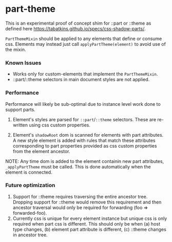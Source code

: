 # part-theme


This is an experimental proof of concept shim for ::part or ::theme as defined
here https://tabatkins.github.io/specs/css-shadow-parts/.

`PartThemeMixin` should be applied to any elements that define or consume css. Elements may instead just call `applyPartTheme(element)` to avoid use of the mixin.

### Known Issues
* Works only for custom-elements that implement the `PartThemeMixin`.
* ::part/::theme selectors in main document styles are not applied.

### Performance

Performance will likely be sub-optimal due to instance level work done to
support parts.

1. Element's styles are parsed for `::part`/`::theme` selectors. These are
re-written using css custom properties.

2. Element's `shadowRoot` dom is scanned for elements with part attributes.
A new style element is added with rules that match these attributes
corresponding to part properties provided as css custom properties from the
element ancestor.

NOTE: Any time dom is added to the element containin new part attributes,
`_applyPartTheme` must be called. This is done automatically when the element is connected.

### Future optimization
1. Support for ::theme requires traversing the entire ancestor tree. Dropping support for ::theme would remove this requirement and then ancestor traversal would only be required for forwarding (foo => forwarded-foo).
2. Currently css is unique for every element instance but unique css
is only required when part css is different. This should only be when
(a) host type changes, (b) element part attribute is different, (c) ::theme
changes in ancestor tree.
